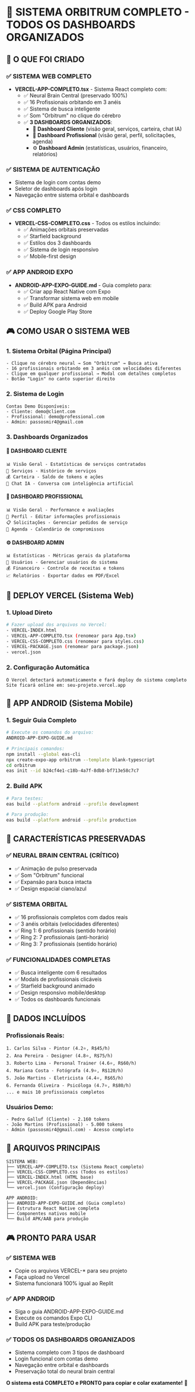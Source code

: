 # 🚀 SISTEMA ORBITRUM COMPLETO - TODOS OS DASHBOARDS ORGANIZADOS

## 🎯 O QUE FOI CRIADO

### ✅ SISTEMA WEB COMPLETO
- **VERCEL-APP-COMPLETO.tsx** - Sistema React completo com:
  - ✅ Neural Brain Central (preservado 100%)
  - ✅ 16 Profissionais orbitando em 3 anéis
  - ✅ Sistema de busca inteligente
  - ✅ Som "Orbitrum" no clique do cérebro
  - ✅ **3 DASHBOARDS ORGANIZADOS**:
    - 👤 **Dashboard Cliente** (visão geral, serviços, carteira, chat IA)
    - 🔧 **Dashboard Profissional** (visão geral, perfil, solicitações, agenda)
    - ⚙️ **Dashboard Admin** (estatísticas, usuários, financeiro, relatórios)

### ✅ SISTEMA DE AUTENTICAÇÃO
- Sistema de login com contas demo
- Seletor de dashboards após login
- Navegação entre sistema orbital e dashboards

### ✅ CSS COMPLETO
- **VERCEL-CSS-COMPLETO.css** - Todos os estilos incluindo:
  - ✅ Animações orbitais preservadas
  - ✅ Starfield background
  - ✅ Estilos dos 3 dashboards
  - ✅ Sistema de login responsivo
  - ✅ Mobile-first design

### ✅ APP ANDROID EXPO
- **ANDROID-APP-EXPO-GUIDE.md** - Guia completo para:
  - ✅ Criar app React Native com Expo
  - ✅ Transformar sistema web em mobile
  - ✅ Build APK para Android
  - ✅ Deploy Google Play Store

## 🎮 COMO USAR O SISTEMA WEB

### 1. Sistema Orbital (Página Principal)
```
- Clique no cérebro neural → Som "Orbitrum" → Busca ativa
- 16 profissionais orbitando em 3 anéis com velocidades diferentes
- Clique em qualquer profissional → Modal com detalhes completos
- Botão "Login" no canto superior direito
```

### 2. Sistema de Login
```
Contas Demo Disponíveis:
- Cliente: demo@client.com
- Profissional: demo@professional.com  
- Admin: passosmir4@gmail.com
```

### 3. Dashboards Organizados

#### 👤 DASHBOARD CLIENTE
```
📊 Visão Geral - Estatísticas de serviços contratados
🔧 Serviços - Histórico de serviços
💰 Carteira - Saldo de tokens e ações
💬 Chat IA - Conversa com inteligência artificial
```

#### 🔧 DASHBOARD PROFISSIONAL  
```
📊 Visão Geral - Performance e avaliações
👤 Perfil - Editar informações profissionais
📋 Solicitações - Gerenciar pedidos de serviço
📅 Agenda - Calendário de compromissos
```

#### ⚙️ DASHBOARD ADMIN
```
📊 Estatísticas - Métricas gerais da plataforma
👥 Usuários - Gerenciar usuários do sistema
💰 Financeiro - Controle de receitas e tokens
📈 Relatórios - Exportar dados em PDF/Excel
```

## 🚀 DEPLOY VERCEL (Sistema Web)

### 1. Upload Direto
```bash
# Fazer upload dos arquivos no Vercel:
- VERCEL-INDEX.html
- VERCEL-APP-COMPLETO.tsx (renomear para App.tsx)
- VERCEL-CSS-COMPLETO.css (renomear para styles.css)
- VERCEL-PACKAGE.json (renomear para package.json)
- vercel.json
```

### 2. Configuração Automática
```
O Vercel detectará automaticamente e fará deploy do sistema completo
Site ficará online em: seu-projeto.vercel.app
```

## 📱 APP ANDROID (Sistema Mobile)

### 1. Seguir Guia Completo
```bash
# Execute os comandos do arquivo:
ANDROID-APP-EXPO-GUIDE.md

# Principais comandos:
npm install --global eas-cli
npx create-expo-app orbitrum --template blank-typescript
cd orbitrum
eas init --id b24cf4e1-c18b-4a7f-8db8-bf713e58c7c7
```

### 2. Build APK
```bash
# Para testes:
eas build --platform android --profile development

# Para produção:
eas build --platform android --profile production
```

## 🎯 CARACTERÍSTICAS PRESERVADAS

### ✅ NEURAL BRAIN CENTRAL (CRÍTICO)
- ✅ Animação de pulso preservada
- ✅ Som "Orbitrum" funcional
- ✅ Expansão para busca intacta
- ✅ Design espacial ciano/azul

### ✅ SISTEMA ORBITAL
- ✅ 16 profissionais completos com dados reais
- ✅ 3 anéis orbitais (velocidades diferentes)
- ✅ Ring 1: 6 profissionais (sentido horário)
- ✅ Ring 2: 7 profissionais (anti-horário) 
- ✅ Ring 3: 7 profissionais (sentido horário)

### ✅ FUNCIONALIDADES COMPLETAS
- ✅ Busca inteligente com 6 resultados
- ✅ Modals de profissionais clicáveis
- ✅ Starfield background animado
- ✅ Design responsivo mobile/desktop
- ✅ Todos os dashboards funcionais

## 💼 DADOS INCLUÍDOS

### Profissionais Reais:
```
1. Carlos Silva - Pintor (4.2⭐, R$45/h)
2. Ana Pereira - Designer (4.8⭐, R$75/h)  
3. Roberto Lima - Personal Trainer (4.6⭐, R$60/h)
4. Mariana Costa - Fotógrafa (4.9⭐, R$120/h)
5. João Martins - Eletricista (4.4⭐, R$65/h)
6. Fernanda Oliveira - Psicóloga (4.7⭐, R$80/h)
... e mais 10 profissionais completos
```

### Usuários Demo:
```
- Pedro Galluf (Cliente) - 2.160 tokens
- João Martins (Profissional) - 5.000 tokens  
- Admin (passosmir4@gmail.com) - Acesso completo
```

## 🔧 ARQUIVOS PRINCIPAIS

```
SISTEMA WEB:
├── VERCEL-APP-COMPLETO.tsx (Sistema React completo)
├── VERCEL-CSS-COMPLETO.css (Todos os estilos)
├── VERCEL-INDEX.html (HTML base)
├── VERCEL-PACKAGE.json (Dependências)
└── vercel.json (Configuração deploy)

APP ANDROID:
├── ANDROID-APP-EXPO-GUIDE.md (Guia completo)
├── Estrutura React Native completa
├── Componentes nativos mobile
└── Build APK/AAB para produção
```

## 🎮 PRONTO PARA USAR

### ✅ SISTEMA WEB
- Copie os arquivos VERCEL-* para seu projeto
- Faça upload no Vercel
- Sistema funcionará 100% igual ao Replit

### ✅ APP ANDROID  
- Siga o guia ANDROID-APP-EXPO-GUIDE.md
- Execute os comandos Expo CLI
- Build APK para teste/produção

### ✅ TODOS OS DASHBOARDS ORGANIZADOS
- Sistema completo com 3 tipos de dashboard
- Login funcional com contas demo
- Navegação entre orbital e dashboards
- Preservação total do neural brain central

**O sistema está COMPLETO e PRONTO para copiar e colar exatamente!** 🚀